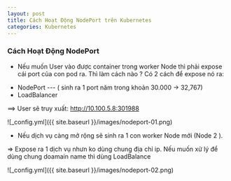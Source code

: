 ```yaml
---
layout: post
title: Cách Hoạt Động NodePort trên Kubernetes 
categories: Kubernetes
---
```


### Cách Hoạt Động NodePort

- Nếu muốn User vào được container trong worker Node thì phải expose cái port của con pod ra. Thì làm cách nào ? Có 2 cách để expose nó ra:

+ NodePort --- ( sinh ra 1 port năm trong khoản 30.000 -> 32,767)
+ LoadBalancer

==> User sẽ truy xuất: http://10.100.5.8:301988 

![_config.yml]({{ site.baseurl }}/images/nodeport-01.png)


- Nếu dịch vụ càng mở rộng sẽ sinh ra 1 con worker Node mới (Node 2 ). 

=> Expose ra 1 dịch vụ nhưn ko dùng chung địa chỉ ip. Nếu muốn xử lý để dùng chung doamain name thì dùng LoadBalance

![_config.yml]({{ site.baseurl }}/images/nodeport-02.png)

